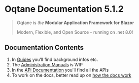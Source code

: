 # Oqtane Documentation 5.1.2

> Oqtane is _the_ **Modular Application Framework for Blazor**
>
> Modern, Flexible, and Open Source - running on .net 8.0!

## Documentation Contents

1. In [Guides](./pages/guides/index.md) you'll find background infos etc.
1. The [Administration Manuals](./pages/manuals/admin/index.md) is WIP
1. In the [API Documentation](./api/index.md) you'll find all the APIs
1. To work on the docs, better read up on [how the docs work](./pages/guides/docs/index.md)
